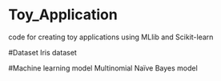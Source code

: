 # Toy_Application
code for creating toy applications using MLlib and Scikit-learn

#Dataset
Iris dataset

#Machine learning model
Multinomial Naïve Bayes model
